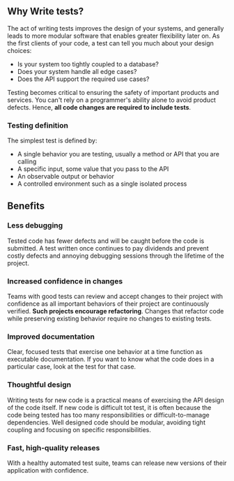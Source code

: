 ## Why Write tests?

The act of writing tests improves the design of your systems, and generally leads to more modular software that enables greater flexibility later on. As the first clients of your code, a test can tell you much about your design choices:

- Is your system too tightly coupled to a database?
- Does your system handle all edge cases?
- Does the API support the required use cases?

Testing becomes critical to ensuring the safety of important products and services. You can't rely on a programmer's ability alone to avoid product defects. Hence, **all code changes are required to include tests**.

### Testing definition

The simplest test is defined by:

- A single behavior you are testing, usually a method or API that you are calling
- A specific input, some value that you pass to the API
- An observable output or behavior
- A controlled environment such as a single isolated process

## Benefits

### Less debugging

Tested code has fewer defects and will be caught before the code is submitted. A test written once continues to pay dividends and prevent costly defects and annoying debugging sessions through the lifetime of the project.

### Increased confidence in changes

Teams with good tests can review and accept changes to their project with confidence as all important behaviors of their project are continuously verified. **Such projects encourage refactoring**. Changes that refactor code while preserving existing behavior require no changes to existing tests.

### Improved documentation

Clear, focused tests that exercise one behavior at a time function as executable documentation. If you want to know what the code does in a particular case, look at the test for that case.

### Thoughtful design

Writing tests for new code is a practical means of exercising the API design of the code itself. If new code is difficult tot test, it is often because the code being tested has too many responsibilities or difficult-to-manage dependencies. Well designed code should be modular, avoiding tight coupling and focusing on specific responsibilities.

### Fast, high-quality releases

With a healthy automated test suite, teams can release new versions of their application with confidence.
